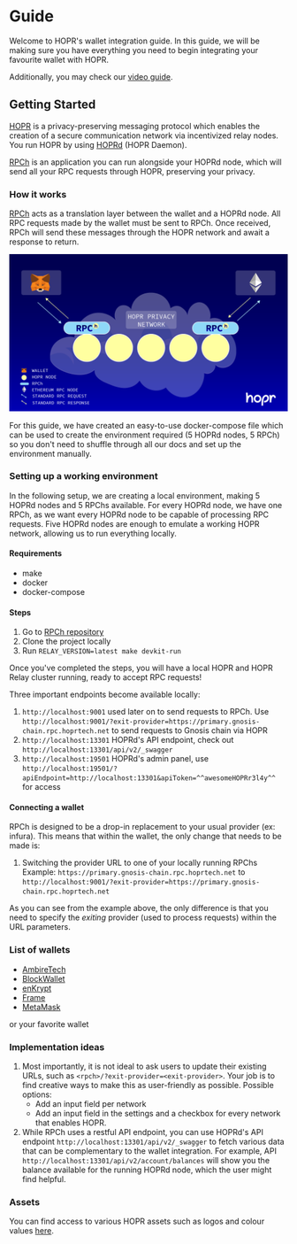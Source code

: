 # Guide

Welcome to HOPR's wallet integration guide.
In this guide, we will be making sure you have everything you need to begin integrating your favourite wallet with HOPR.

Additionally, you may check our [video guide](https://www.youtube.com/watch?v=-QwF878qJ8w).

<!-- Additionally, there is a supplementary [demo](./demo) which might help assist you in your journey. -->

## Getting Started

[HOPR](https://hoprnet.org/) is a privacy-preserving messaging protocol which enables the creation of a secure communication network via incentivized relay nodes. You run HOPR by using [HOPRd](https://docs.hoprnet.org/v1.85/core/what-is-hopr) (HOPR Daemon).

[RPCh](https://github.com/hoprnet/rpch) is an application you can run alongside your HOPRd node, which will send all your RPC requests through HOPR, preserving your privacy.

### How it works

[RPCh](https://github.com/hoprnet/rpch) acts as a translation layer between the wallet and a HOPRd node.
All RPC requests made by the wallet must be sent to RPCh. Once received, RPCh will send these messages through the HOPR network and await a response to return.

![Diagram of how RPCh works](./rpch-overview.png "RPCh Overview")

For this guide, we have created an easy-to-use docker-compose file which can be used to create the environment required (5 HOPRd nodes, 5 RPCh) so you don't need to shuffle through all our docs and set up the environment manually.

### Setting up a working environment

In the following setup, we are creating a local environment, making 5 HOPRd nodes and 5 RPChs available. For every HOPRd node, we have one RPCh, as we want every HOPRd node to be capable of processing RPC requests. Five HOPRd nodes are enough to emulate a working HOPR network, allowing us to run everything locally.

#### Requirements

- make
- docker
- docker-compose

#### Steps

1. Go to [RPCh repository](https://github.com/hoprnet/rpch)
2. Clone the project locally
3. Run `RELAY_VERSION=latest make devkit-run`

Once you've completed the steps, you will have a local HOPR and HOPR Relay cluster running, ready to accept RPC requests!

Three important endpoints become available locally:

1. `http://localhost:9001` used later on to send requests to RPCh. Use `http://localhost:9001/?exit-provider=https://primary.gnosis-chain.rpc.hoprtech.net` to send requests to Gnosis chain via HOPR
2. `http://localhost:13301` HOPRd's API endpoint, check out `http://localhost:13301/api/v2/_swagger`
3. `http://localhost:19501` HOPRd's admin panel, use `http://localhost:19501/?apiEndpoint=http://localhost:13301&apiToken=^^awesomeHOPRr3l4y^^` for access

#### Connecting a wallet

RPCh is designed to be a drop-in replacement to your usual provider (ex: infura).
This means that within the wallet, the only change that needs to be made is:

1. Switching the provider URL to one of your locally running RPChs
   Example: `https://primary.gnosis-chain.rpc.hoprtech.net` to `http://localhost:9001/?exit-provider=https://primary.gnosis-chain.rpc.hoprtech.net`

As you can see from the example above, the only difference is that you need to specify the _exiting_ provider (used to process requests) within the URL parameters.

### List of wallets

- [AmbireTech](https://github.com/AmbireTech/wallet)
- [BlockWallet](https://github.com/block-wallet/extension)
- [enKrypt](https://github.com/enkryptcom/enKrypt)
- [Frame](https://github.com/floating/frame)
- [MetaMask](https://github.com/MetaMask/metamask-extension/)

or your favorite wallet

### Implementation ideas

1. Most importantly, it is not ideal to ask users to update their existing URLs, such as `<rpch>/?exit-provider=<exit-provider>`. Your job is to find creative ways to make this as user-friendly as possible.
   Possible options:
   - Add an input field per network
   - Add an input field in the settings and a checkbox for every network that enables HOPR.
2. While RPCh uses a restful API endpoint, you can use HOPRd's API endpoint `http://localhost:13301/api/v2/_swagger` to fetch various data that can be complementary to the wallet integration. For example, API `http://localhost:13301/api/v2/account/balances` will show you the balance available for the running HOPRd node, which the user might find helpful.

### Assets

You can find access to various HOPR assets such as logos and colour values [here](https://drive.google.com/drive/folders/1SavIZB-ALgXZ3RBvt27l2HRvIHk6q4kB?usp=sharing).
